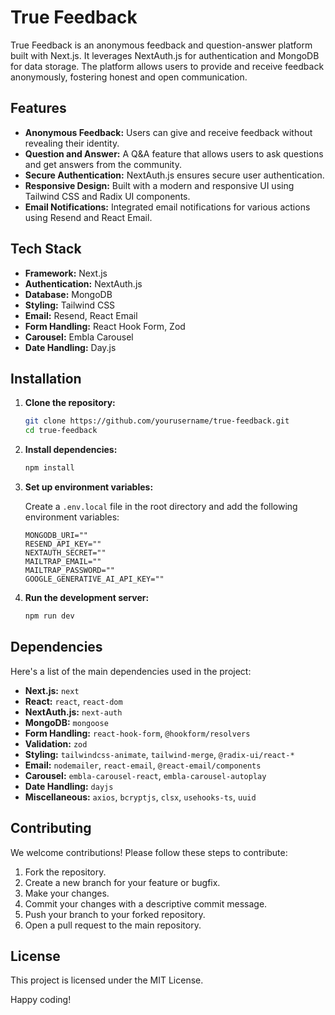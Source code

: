 # True Feedback

True Feedback is an anonymous feedback and question-answer platform built with Next.js. It leverages NextAuth.js for authentication and MongoDB for data storage. The platform allows users to provide and receive feedback anonymously, fostering honest and open communication.

## Features

- **Anonymous Feedback:** Users can give and receive feedback without revealing their identity.
- **Question and Answer:** A Q&A feature that allows users to ask questions and get answers from the community.
- **Secure Authentication:** NextAuth.js ensures secure user authentication.
- **Responsive Design:** Built with a modern and responsive UI using Tailwind CSS and Radix UI components.
- **Email Notifications:** Integrated email notifications for various actions using Resend and React Email.

## Tech Stack

- **Framework:** Next.js
- **Authentication:** NextAuth.js
- **Database:** MongoDB
- **Styling:** Tailwind CSS
- **Email:** Resend, React Email
- **Form Handling:** React Hook Form, Zod
- **Carousel:** Embla Carousel
- **Date Handling:** Day.js

## Installation

1. **Clone the repository:**

   ```bash
   git clone https://github.com/yourusername/true-feedback.git
   cd true-feedback
   ```

2. **Install dependencies:**

   ```bash
   npm install
   ```

3. **Set up environment variables:**

   Create a `.env.local` file in the root directory and add the following environment variables:

   ```env
   MONGODB_URI=""
   RESEND_API_KEY=""
   NEXTAUTH_SECRET=""
   MAILTRAP_EMAIL=""
   MAILTRAP_PASSWORD=""
   GOOGLE_GENERATIVE_AI_API_KEY=""
   ```

4. **Run the development server:**

   ```bash
   npm run dev
   ```

## Dependencies

Here's a list of the main dependencies used in the project:

- **Next.js:** `next`
- **React:** `react`, `react-dom`
- **NextAuth.js:** `next-auth`
- **MongoDB:** `mongoose`
- **Form Handling:** `react-hook-form`, `@hookform/resolvers`
- **Validation:** `zod`
- **Styling:** `tailwindcss-animate`, `tailwind-merge`, `@radix-ui/react-*`
- **Email:** `nodemailer`, `react-email`, `@react-email/components`
- **Carousel:** `embla-carousel-react`, `embla-carousel-autoplay`
- **Date Handling:** `dayjs`
- **Miscellaneous:** `axios`, `bcryptjs`, `clsx`, `usehooks-ts`, `uuid`

## Contributing

We welcome contributions! Please follow these steps to contribute:

1. Fork the repository.
2. Create a new branch for your feature or bugfix.
3. Make your changes.
4. Commit your changes with a descriptive commit message.
5. Push your branch to your forked repository.
6. Open a pull request to the main repository.

## License

This project is licensed under the MIT License.

Happy coding!
